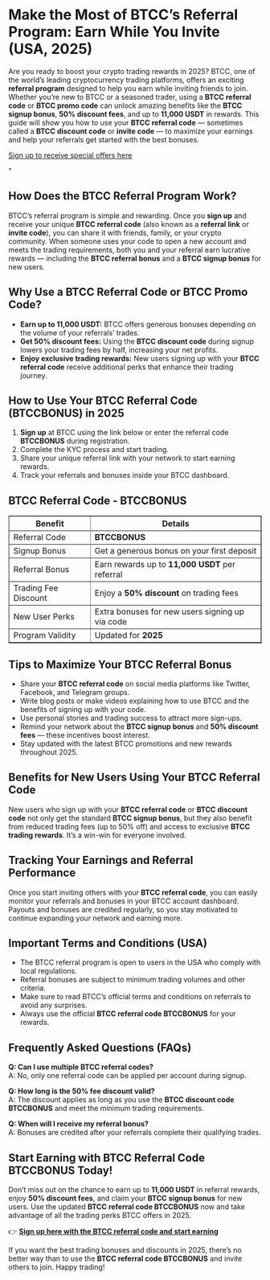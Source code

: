 
<h1>Make the Most of BTCC’s Referral Program: Earn While You Invite (USA, 2025)</h1>
<p>Are you ready to boost your crypto trading rewards in 2025? BTCC, one of the world’s leading cryptocurrency trading platforms, offers an exciting <strong>referral program</strong> designed to help you earn while inviting friends to join. Whether you’re new to BTCC or a seasoned trader, using a <strong>BTCC referral code</strong> or <strong>BTCC promo code</strong> can unlock amazing benefits like the <strong>BTCC signup bonus</strong>, <strong>50% discount fees</strong>, and up to <strong>11,000 USDT</strong> in rewards. This guide will show you how to use your <strong>BTCC referral code</strong> — sometimes called a <strong>BTCC discount code</strong> or <strong>invite code</strong> — to maximize your earnings and help your referrals get started with the best bonuses.</p>
<p><a href="https://partner.btcc.com/us/c/BTCCBONUS/9303" target="_blank">Sign up to receive special offers here</a></p

<img src="https://images.mirror-media.xyz/publication-images/Poz8BlB9BgSoA-3eFI7xG.png?height=500&amp;width=1000" decoding="async" data-nimg="fill" class="css-xah9so" style="position: absolute; inset: 0px; box-sizing: border-box; padding: 0px; border: none; margin: auto; display: block; width: 0px; height: 0px; min-width: 100%; max-width: 100%; min-height: 100%; max-height: 100%;">" 
<h2>How Does the BTCC Referral Program Work?</h2>
<p>BTCC’s referral program is simple and rewarding. Once you <strong>sign up</strong> and receive your unique <strong>BTCC referral code</strong> (also known as a <strong>referral link</strong> or <strong>invite code</strong>), you can share it with friends, family, or your crypto community. When someone uses your code to open a new account and meets the trading requirements, both you and your referral earn lucrative rewards — including the <strong>BTCC referral bonus</strong> and a <strong>BTCC signup bonus</strong> for new users.</p>
<h2>Why Use a BTCC Referral Code or BTCC Promo Code?</h2>
<ul>
<li><strong>Earn up to 11,000 USDT:</strong> BTCC offers generous bonuses depending on the volume of your referrals’ trades.</li>
<li><strong>Get 50% discount fees:</strong> Using the <strong>BTCC discount code</strong> during signup lowers your trading fees by half, increasing your net profits.</li>
<li><strong>Enjoy exclusive trading rewards:</strong> New users signing up with your <strong>BTCC referral code</strong> receive additional perks that enhance their trading journey.</li>
</ul>
<h2>How to Use Your BTCC Referral Code (BTCCBONUS) in 2025</h2>
<ol>
<li><strong>Sign up</strong> at BTCC using the link below or enter the referral code <strong>BTCCBONUS</strong> during registration.</li>
<li>Complete the KYC process and start trading.</li>
<li>Share your unique referral link with your network to start earning rewards.</li>
<li>Track your referrals and bonuses inside your BTCC dashboard.</li>
</ol>
<h2>BTCC Referral Code - BTCCBONUS</h2>
<table border="1" cellpadding="8" cellspacing="0" style="border-collapse: collapse; width: 100%; max-width: 600px;">
<thead>
<tr>
<th>Benefit</th>
<th>Details</th>
</tr>
</thead>
<tbody>
<tr>
<td>Referral Code</td>
<td><strong>BTCCBONUS</strong></td>
</tr>
<tr>
<td>Signup Bonus</td>
<td>Get a generous bonus on your first deposit</td>
</tr>
<tr>
<td>Referral Bonus</td>
<td>Earn rewards up to <strong>11,000 USDT</strong> per referral</td>
</tr>
<tr>
<td>Trading Fee Discount</td>
<td>Enjoy a <strong>50% discount</strong> on trading fees</td>
</tr>
<tr>
<td>New User Perks</td>
<td>Extra bonuses for new users signing up via code</td>
</tr>
<tr>
<td>Program Validity</td>
<td>Updated for <strong>2025</strong></td>
</tr>
</tbody>
</table>
<h2>Tips to Maximize Your BTCC Referral Bonus</h2>
<ul>
<li>Share your <strong>BTCC referral code</strong> on social media platforms like Twitter, Facebook, and Telegram groups.</li>
<li>Write blog posts or make videos explaining how to use BTCC and the benefits of signing up with your code.</li>
<li>Use personal stories and trading success to attract more sign-ups.</li>
<li>Remind your network about the <strong>BTCC signup bonus</strong> and <strong>50% discount fees</strong> — these incentives boost interest.</li>
<li>Stay updated with the latest BTCC promotions and new rewards throughout 2025.</li>
</ul>
<h2>Benefits for New Users Using Your BTCC Referral Code</h2>
<p>New users who sign up with your <strong>BTCC referral code</strong> or <strong>BTCC discount code</strong> not only get the standard <strong>BTCC signup bonus</strong>, but they also benefit from reduced trading fees (up to 50% off) and access to exclusive <strong>BTCC trading rewards</strong>. It’s a win-win for everyone involved.</p>
<h2>Tracking Your Earnings and Referral Performance</h2>
<p>Once you start inviting others with your <strong>BTCC referral code</strong>, you can easily monitor your referrals and bonuses in your BTCC account dashboard. Payouts and bonuses are credited regularly, so you stay motivated to continue expanding your network and earning more.</p>
<h2>Important Terms and Conditions (USA)</h2>
<ul>
<li>The BTCC referral program is open to users in the USA who comply with local regulations.</li>
<li>Referral bonuses are subject to minimum trading volumes and other criteria.</li>
<li>Make sure to read BTCC’s official terms and conditions on referrals to avoid any surprises.</li>
<li>Always use the official <strong>BTCC referral code BTCCBONUS</strong> for your rewards.</li>
</ul>
<h2>Frequently Asked Questions (FAQs)</h2>
<p><strong>Q: Can I use multiple BTCC referral codes?</strong><br />
A: No, only one referral code can be applied per account during signup.</p>
<p><strong>Q: How long is the 50% fee discount valid?</strong><br />
A: The discount applies as long as you use the <strong>BTCC discount code BTCCBONUS</strong> and meet the minimum trading requirements.</p>
<p><strong>Q: When will I receive my referral bonus?</strong><br />
A: Bonuses are credited after your referrals complete their qualifying trades.</p>
<h2>Start Earning with BTCC Referral Code BTCCBONUS Today!</h2>
<p>Don’t miss out on the chance to earn up to <strong>11,000 USDT</strong> in referral rewards, enjoy <strong>50% discount fees</strong>, and claim your <strong>BTCC signup bonus</strong> for new users. Use the updated <strong>BTCC referral code BTCCBONUS</strong> now and take advantage of all the trading perks BTCC offers in 2025.</p>
<p>👉 <strong><a href="https://partner.btcc.com/us/c/BTCCBONUS/9303" target="_blank" rel="noopener noreferrer">Sign up here with the BTCC referral code and start earning</a></strong></p>
<p>If you want the best trading bonuses and discounts in 2025, there’s no better way than to use the <strong>BTCC referral code BTCCBONUS</strong> and invite others to join. Happy trading!</p>
</body>
</html>
